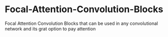 # Focal-Attention-Convolution-Blocks
 Focal Attention Convolution Blocks that can be used in any convolutional network and its grat option to pay attention
